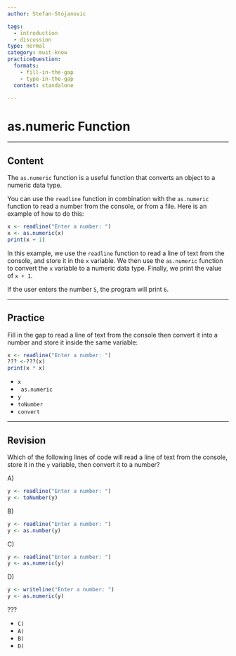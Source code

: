```yaml
---
author: Stefan-Stojanovic

tags:
  - introduction
  - discussion
type: normal
category: must-know
practiceQuestion:
  formats:
    - fill-in-the-gap
    - type-in-the-gap
  context: standalone

---
```


# as.numeric Function

---

## Content

The `as.numeric` function is a useful function that converts an object to a numeric data type.

You can use the `readline` function in combination with the `as.numeric` function to read a number from the console, or from a file. Here is an example of how to do this:
```r
x <- readline("Enter a number: ")
x <- as.numeric(x)
print(x + 1)
```

In this example, we use the `readline` function to read a line of text from the console, and store it in the `x` variable. We then use the `as.numeric` function to convert the `x` variable to a numeric data type. Finally, we print the value of `x + 1`.

If the user enters the number `5`, the program will print `6`.


---
## Practice

Fill in the gap to read a line of text from the console then convert it into a number and store it inside the same variable:

```r
x <- readline("Enter a number: ")
??? <-???(x)
print(x * x)
```

- `x`
- ` as.numeric`
- `y`
- `toNumber`
- `convert`

---
## Revision

Which of the following lines of code will read a line of text from the console, store it in the `y` variable, then convert it to a number?

A)
```r
y <- readline("Enter a number: ")
y <- toNumber(y)
```

B)
```r
y <- readline("Enter a number: ")
y <- as.number(y)
```

C)
```r
y <- readline("Enter a number: ")
y <- as.numeric(y)
```

D)
```r
y <- writeline("Enter a number: ")
y <- as.numeric(y)
```

???

- `C)`
- `A)`
- `B)`
- `D)`